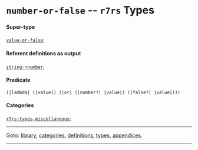

<a id='type__r7rs__number-or-false'></a>

# `number-or-false` -- `r7rs` Types


#### Super-type

[`value-or-false`](../../r7rs/types/value-or-false.md#type__r7rs__value-or-false);


#### Referent definitions as output

[`string->number`](../../r7rs/definitions/string-_3e_number.md#definition__r7rs__string-_3e_number);


#### Predicate

```
(|lambda| (|value|) (|or| (|number?| |value|) (|false?| |value|)))
```


#### Categories

[`r7rs:types-miscellaneous`](../../r7rs/categories/r7rs_3a_types-miscellaneous.md#category__r7rs__r7rs_3a_types-miscellaneous);

----

Goto: [library](../../r7rs/_index.md#library__r7rs), [categories](../../r7rs/categories/_index.md#toc__r7rs__categories), [definitions](../../r7rs/definitions/_index.md#toc__r7rs__definitions), [types](../../r7rs/types/_index.md#toc__r7rs__types), [appendices](../../r7rs/appendices/_index.md#toc__r7rs__appendices).

----


